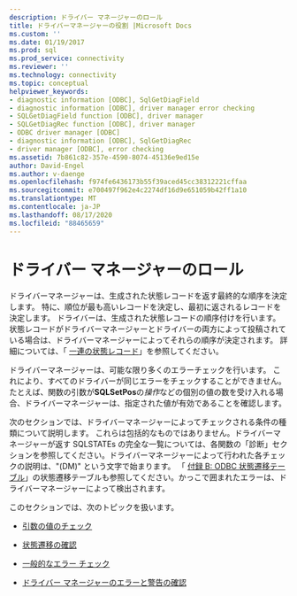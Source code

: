 ```yaml
---
description: ドライバー マネージャーのロール
title: ドライバーマネージャーの役割 |Microsoft Docs
ms.custom: ''
ms.date: 01/19/2017
ms.prod: sql
ms.prod_service: connectivity
ms.reviewer: ''
ms.technology: connectivity
ms.topic: conceptual
helpviewer_keywords:
- diagnostic information [ODBC], SqlGetDiagField
- diagnostic information [ODBC], driver manager error checking
- SQLGetDiagField function [ODBC], driver manager
- SQLGetDiagRec function [ODBC], driver manager
- ODBC driver manager [ODBC]
- diagnostic information [ODBC], SqlGetDiagRec
- driver manager [ODBC], error checking
ms.assetid: 7b861c82-357e-4590-8074-45136e9ed15e
author: David-Engel
ms.author: v-daenge
ms.openlocfilehash: f974fe6436173b55f39aced45cc38312221cffaa
ms.sourcegitcommit: e700497f962e4c2274df16d9e651059b42ff1a10
ms.translationtype: MT
ms.contentlocale: ja-JP
ms.lasthandoff: 08/17/2020
ms.locfileid: "88465659"
---
```

# <a name="role-of-the-driver-manager"></a>ドライバー マネージャーのロール
ドライバーマネージャーは、生成された状態レコードを返す最終的な順序を決定します。 特に、順位が最も高いレコードを決定し、最初に返されるレコードを決定します。 ドライバーは、生成された状態レコードの順序付けを行います。 状態レコードがドライバーマネージャーとドライバーの両方によって投稿されている場合は、ドライバーマネージャーによってそれらの順序が決定されます。 詳細については、「 [一連の状態レコード](../../../odbc/reference/develop-app/sequence-of-status-records.md)」を参照してください。  
  
 ドライバーマネージャーは、可能な限り多くのエラーチェックを行います。 これにより、すべてのドライバーが同じエラーをチェックすることができません。 たとえば、関数の引数が**SQLSetPos**の*操作*などの個別の値の数を受け入れる場合、ドライバーマネージャーは、指定された値が有効であることを確認します。  
  
 次のセクションでは、ドライバーマネージャーによってチェックされる条件の種類について説明します。 これらは包括的なものではありません。ドライバーマネージャーが返す SQLSTATEs の完全な一覧については、各関数の「診断」セクションを参照してください。ドライバーマネージャーによって行われた各チェックの説明は、"(DM)" という文字で始まります。 「 [付録 B: ODBC 状態遷移テーブル](../../../odbc/reference/appendixes/appendix-b-odbc-state-transition-tables.md)」の状態遷移テーブルも参照してください。かっこで囲まれたエラーは、ドライバーマネージャーによって検出されます。  
  
 このセクションでは、次のトピックを扱います。  
  
-   [引数の値のチェック](../../../odbc/reference/develop-app/argument-value-checks.md)  
  
-   [状態遷移の確認](../../../odbc/reference/develop-app/state-transition-checks.md)  
  
-   [一般的なエラー チェック](../../../odbc/reference/develop-app/general-error-checks.md)  
  
-   [ドライバー マネージャーのエラーと警告の確認](../../../odbc/reference/develop-app/driver-manager-error-and-warning-checks.md)
